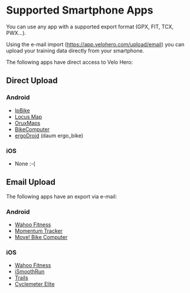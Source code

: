 # Supported Smartphone Apps

You can use any app with a supported export format (GPX, FIT, TCX, PWX...).

Using the e-mail import (<https://app.velohero.com/upload/email>) you can upload your training data directly from your smartphone.

The following apps have direct access to Velo Hero:

## Direct Upload

### Android

* [IpBike](http://www.iforpowell.com/cms/index.php?page=ipbike)
* [Locus Map](http://www.locusmap.eu/)
* [OruxMaps](https://www.oruxmaps.com/cs/en/)
* [BikeComputer](http://bikecomputer.roproducts.de/)
* [ergoDroid](http://ergo.ub-online.de/index.php/de/konfiguration/konfig-trainingstagebuch) (daum ergo_bike)

### iOS

* None :-(

## Email Upload

The following apps have an export via e-mail:

### Android

* [Wahoo Fitness](https://play.google.com/store/apps/details?id=com.wahoofitness.fitness)
* [Momentum Tracker](https://play.google.com/store/apps/details?id=com.momentum_tracker.android)
* [Move! Bike Computer](https://play.google.com/store/apps/details?id=pl.com.digita.BikeComputer)

### iOS

* [Wahoo Fitness](http://www.wahoofitness.com/apps)
* [iSmoothRun](http://www.ismoothrun.com/)
* [Trails](https://trails.io/)
* [Cyclemeter Elite](https://abvio.com/cyclemeter/)